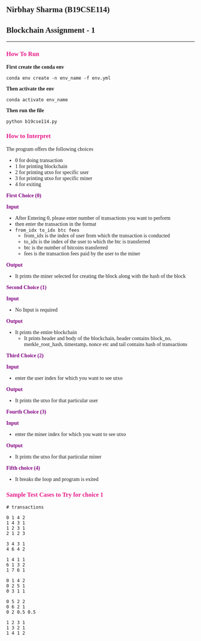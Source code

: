 ## Nirbhay Sharma (B19CSE114)
## Blockchain Assignment - 1

---

### How To Run

**First create the conda env**

```
conda env create -n env_name -f env.yml
```

**Then activate the env**

```
conda activate env_name
```

**Then run the file**

```
python b19cse114.py
```

### How to Interpret

The program offers the following choices

- 0 for doing transaction
- 1 for printing blockchain
- 2 for printing utxo for specific user
- 3 for printing utxo for specific miner
- 4 for exiting

<strong class='bold_class'>First Choice (0)</strong>

<strong class='bold_class'>Input</strong>

- After Entering 0, please enter number of transactions you want to perform
- then enter the transaction in the format
- ```from_idx to_idx btc fees```
    - from_idx is the index of user from which the transaction is conducted
    - to_idx is the index of the user to which the btc is transferred
    - btc is the number of bitcoins transferred
    - fees is the transaction fees paid by the user to the miner

<strong class='bold_class'>Output</strong>

- It prints the miner selected for creating the block along with the hash of the block

<strong class='bold_class'>Second Choice (1)</strong>

<strong class='bold_class'>Input</strong>

- No Input is required

<strong class='bold_class'>Output</strong>

- It prints the entire blockchain
    - It prints header and body of the blockchain, header contains block_no, merkle_root_hash, timestamp, nonce etc and tail contains hash of transactions

<strong class='bold_class'>Third Choice (2)</strong>

<strong class='bold_class'>Input</strong>

- enter the user index for which you want to see utxo

<strong class='bold_class'>Output</strong>

- It prints the utxo for that particular user 

<strong class='bold_class'>Fourth Choice (3)</strong>

<strong class='bold_class'>Input</strong>

- enter the miner index for which you want to see utxo

<strong class='bold_class'>Output</strong>

- It prints the utxo for that particular miner

<strong class='bold_class'>Fifth choice (4)</strong>

- It breaks the loop and program is exited


### Sample Test Cases to Try for choice 1

```
# transactions

0 1 4 2
1 4 3 1
1 2 3 1
2 1 2 3

3 4 3 1
4 6 4 2

1 4 1 1
6 1 3 2
1 7 6 1

0 1 4 2
0 2 5 1
0 3 1 1

0 5 2 2
0 6 2 1
0 2 0.5 0.5

1 2 3 1
1 3 2 1
1 4 1 2
```

<style> 

table, th, td {
  border: 0.1px solid black;
  border-collapse: collapse;
}

* {
    font-family:"Monaco";
}

h3 {
  color: #e71989;
}

.bold_class {
    color:purple;
}

</style>

<script type="text/javascript" src="http://cdn.mathjax.org/mathjax/latest/MathJax.js?config=TeX-AMS-MML_HTMLorMML"></script>
<script type="text/x-mathjax-config">
    MathJax.Hub.Config({ tex2jax: {inlineMath: [['$', '$']]}, messageStyle: "none" });
</script>